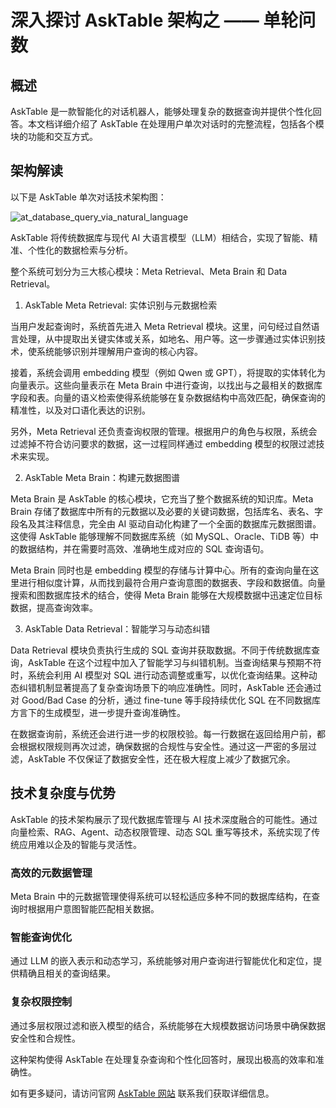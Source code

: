 # 深入探讨 AskTable 架构之 —— 单轮问数

## 概述
AskTable 是一款智能化的对话机器人，能够处理复杂的数据查询并提供个性化回答。本文档详细介绍了 AskTable 在处理用户单次对话时的完整流程，包括各个模块的功能和交互方式。

## 架构解读
以下是 AskTable 单次对话技术架构图：


<div className="img-center xlarge">
  <img src="/img/asktable/at_database_query_via_natural_language.png" alt="at_database_query_via_natural_language" />
</div>

AskTable 将传统数据库与现代 AI 大语言模型（LLM）相结合，实现了智能、精准、个性化的数据检索与分析。

整个系统可划分为三大核心模块：Meta Retrieval、Meta Brain 和 Data Retrieval。

1. AskTable Meta Retrieval: 实体识别与元数据检索
   
  当用户发起查询时，系统首先进入 Meta Retrieval 模块。这里，问句经过自然语言处理，从中提取出关键实体或关系，如地名、用户等。这一步骤通过实体识别技术，使系统能够识别并理解用户查询的核心内容。

  接着，系统会调用 embedding 模型（例如 Qwen 或 GPT），将提取的实体转化为向量表示。这些向量表示在 Meta Brain 中进行查询，以找出与之最相关的数据库字段和表。向量的语义检索使得系统能够在复杂数据结构中高效匹配，确保查询的精准性，以及对口语化表达的识别。

  另外，Meta Retrieval 还负责查询权限的管理。根据用户的角色与权限，系统会过滤掉不符合访问要求的数据，这一过程同样通过 embedding 模型的权限过滤技术来实现。

2. AskTable Meta Brain：构建元数据图谱

  Meta Brain 是 AskTable 的核心模块，它充当了整个数据系统的知识库。Meta Brain 存储了数据库中所有的元数据以及必要的关键词数据，包括库名、表名、字段名及其注释信息，完全由 AI 驱动自动化构建了一个全面的数据库元数据图谱。这使得 AskTable 能够理解不同数据库系统（如 MySQL、Oracle、TiDB 等）中的数据结构，并在需要时高效、准确地生成对应的 SQL 查询语句。

  Meta Brain 同时也是 embedding 模型的存储与计算中心。所有的查询向量在这里进行相似度计算，从而找到最符合用户查询意图的数据表、字段和数据值。向量搜索和图数据库技术的结合，使得 Meta Brain 能够在大规模数据中迅速定位目标数据，提高查询效率。

3. AskTable Data Retrieval：智能学习与动态纠错
   
  Data Retrieval 模块负责执行生成的 SQL 查询并获取数据。不同于传统数据库查询，AskTable 在这个过程中加入了智能学习与纠错机制。当查询结果与预期不符时，系统会利用 AI 模型对 SQL 进行动态调整或重写，以优化查询结果。这种动态纠错机制显著提高了复杂查询场景下的响应准确性。同时，AskTable 还会通过对 Good/Bad Case 的分析，通过 fine-tune 等手段持续优化 SQL 在不同数据库方言下的生成模型，进一步提升查询准确性。

  在数据查询前，系统还会进行进一步的权限校验。每一行数据在返回给用户前，都会根据权限规则再次过滤，确保数据的合规性与安全性。通过这一严密的多层过滤，AskTable 不仅保证了数据安全性，还在极大程度上减少了数据冗余。

## 技术复杂度与优势
AskTable 的技术架构展示了现代数据库管理与 AI 技术深度融合的可能性。通过向量检索、RAG、Agent、动态权限管理、动态 SQL 重写等技术，系统实现了传统应用难以企及的智能与灵活性。

### 高效的元数据管理
Meta Brain 中的元数据管理使得系统可以轻松适应多种不同的数据库结构，在查询时根据用户意图智能匹配相关数据。

### 智能查询优化
通过 LLM 的嵌入表示和动态学习，系统能够对用户查询进行智能优化和定位，提供精确且相关的查询结果。

### 复杂权限控制
通过多层权限过滤和嵌入模型的结合，系统能够在大规模数据访问场景中确保数据安全性和合规性。

这种架构使得 AskTable 在处理复杂查询和个性化回答时，展现出极高的效率和准确性。

如有更多疑问，请访问官网 [AskTable 网站](https://asktable.com) 联系我们获取详细信息。
